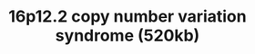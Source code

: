 ---
annotations:
- id: PW:0000013
  parent: disease pathway
  type: Pathway Ontology
  value: disease pathway
authors:
- Alval
- Egonw
citedin: ''
communities:
- RareDiseases
description: 'Copy number variations in the region 16p12.2 (exact position on the
  chromosome: Chr16:21950135-22431889 (GRCh37), are rare, pathological mutations in
  the human genome. It is a risk variation for neuropsychiatric diseases like schizophrenia
  (Kirov et al. 2014, [10.1016/j.biopsych.2013.07.022](https://doi.org/10.1016/j.biopsych.2013.07.022))'
last-edited: 2025-07-13
ndex: null
organisms:
- Homo sapiens
redirect_from:
- /index.php/Pathway:WP5510
- /instance/WP5510
- /instance/WP5510_r139934
revision: r139934
schema-jsonld:
- '@context': https://schema.org/
  '@id': https://wikipathways.github.io/pathways/WP5510.html
  '@type': Dataset
  creator:
    '@type': Organization
    name: WikiPathways
  description: 'Copy number variations in the region 16p12.2 (exact position on the
    chromosome: Chr16:21950135-22431889 (GRCh37), are rare, pathological mutations
    in the human genome. It is a risk variation for neuropsychiatric diseases like
    schizophrenia (Kirov et al. 2014, [10.1016/j.biopsych.2013.07.022](https://doi.org/10.1016/j.biopsych.2013.07.022))'
  keywords:
  - CALM1
  - CALM2
  - CALM3
  - CDH18
  - CDK1
  - CDK2
  - CDR2
  - COX5A
  - COX7C
  - CYC1
  - Ca²⁺
  - EEF2
  - EEF2K
  - MAP2K1
  - MAP2K2
  - MAPK1
  - MAPK11
  - MAPK12
  - MAPK13
  - MAPK14
  - MAPK3
  - MLST8
  - MOSMO
  - MT-CYB
  - MTOR
  - NDUFA4
  - NDUFA9
  - NDUFS3
  - NDUFS8
  - NDUFV1
  - PDZD9
  - POLR3E
  - PRKAA1
  - PRKAA2
  - PRKAB1
  - PRKAB2
  - PRKAG1
  - PRKAG2
  - PRKAG3
  - RAB5IF
  - RPS6KA1
  - RPS6KB1
  - RPTOR
  - SDR42E2
  - TRAP1
  - TRPM7
  - UQCR10
  - UQCR11
  - UQCRB
  - UQCRC1
  - UQCRC2
  - UQCRFS1
  - UQCRH
  - UQCRQ
  - VWA3A
  license: CC0
  name: 16p12.2 copy number variation syndrome (520kb)
seo: CreativeWork
title: 16p12.2 copy number variation syndrome (520kb)
wpid: WP5510
---